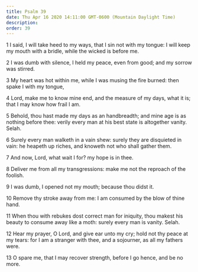 ```yaml
---
title: Psalm 39
date: Thu Apr 16 2020 14:11:00 GMT-0600 (Mountain Daylight Time)
description: 
order: 39
---
```


<p>
  1 I said, I will take heed to my ways, that I sin not with my tongue: I will
  keep my mouth with a bridle, while the wicked is before me.
</p>
<p>
  2 I was dumb with silence, I held my peace, even from good; and my sorrow was
  stirred.
</p>
<p>
  3 My heart was hot within me, while I was musing the fire burned: then spake I
  with my tongue,
</p>
<p>
  4 Lord, make me to know mine end, and the measure of my days, what it is; that
  I may know how frail I am.
</p>
<p>
  5 Behold, thou hast made my days as an handbreadth; and mine age is as nothing
  before thee: verily every man at his best state is altogether vanity. Selah.
</p>
<p>
  6 Surely every man walketh in a vain shew: surely they are disquieted in vain:
  he heapeth up riches, and knoweth not who shall gather them.
</p>
<p>7 And now, Lord, what wait I for? my hope is in thee.</p>
<p>
  8 Deliver me from all my transgressions: make me not the reproach of the
  foolish.
</p>
<p>9 I was dumb, I opened not my mouth; because thou didst it.</p>
<p>
  10 Remove thy stroke away from me: I am consumed by the blow of thine hand.
</p>
<p>
  11 When thou with rebukes dost correct man for iniquity, thou makest his
  beauty to consume away like a moth: surely every man is vanity. Selah.
</p>
<p>
  12 Hear my prayer, O Lord, and give ear unto my cry; hold not thy peace at my
  tears: for I am a stranger with thee, and a sojourner, as all my fathers were.
</p>
<p>
  13 O spare me, that I may recover strength, before I go hence, and be no more.
</p>
